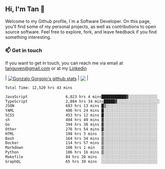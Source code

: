 ## Hi, I'm Tan 👋

Welcome to my Github profile, I´m a Software Developer. On this page, you'll find some of my personal projects, as well as contributions to open source software. Feel free to explore, fork, and leave feedback if you find something interesting.

### 📫 Get in touch

If you want to get in touch, you can reach me via email at [tanguven@gmail.com](mailto:tanguven@gmail.com) or at my [Linkedin](https://www.linkedin.com/in/tanguven/)

| <a href="https://github.com/tnguven"><img align="center" src="https://github-readme-stats.vercel.app/api?username=tnguven&show_icons=true&include_all_commits=true&theme=gotham&hide_border=true" alt="Gonzalo Gorgojo's github stats" /></a> | <a href="https://github.com/tnguven"><img align="center" src="https://github-readme-stats.vercel.app/api/top-langs/?username=tnguven&layout=compact&theme=gotham&hide_border=true" /></a> |

<!--START_SECTION:waka-->

```txt
Total Time: 12,520 hrs 43 mins

JavaScript                 6,023 hrs 4 mins███████████▓░░░░░░░░░░░░░   47.06 %
TypeScript                 2,884 hrs 34 mins█████▓░░░░░░░░░░░░░░░░░░░   22.54 %
JSON                       683 hrs 13 mins █▒░░░░░░░░░░░░░░░░░░░░░░░   05.34 %
YAML                       486 hrs 24 mins █░░░░░░░░░░░░░░░░░░░░░░░░   03.80 %
SCSS                       453 hrs 12 mins █░░░░░░░░░░░░░░░░░░░░░░░░   03.54 %
sh                         404 hrs 49 mins ▓░░░░░░░░░░░░░░░░░░░░░░░░   03.16 %
Go                         394 hrs 38 mins ▓░░░░░░░░░░░░░░░░░░░░░░░░   03.08 %
Other                      276 hrs 54 mins ▓░░░░░░░░░░░░░░░░░░░░░░░░   02.16 %
HTML                       198 hrs 3 mins  ▒░░░░░░░░░░░░░░░░░░░░░░░░   01.55 %
Bash                       164 hrs 34 mins ▒░░░░░░░░░░░░░░░░░░░░░░░░   01.29 %
Docker                     114 hrs 57 mins ▒░░░░░░░░░░░░░░░░░░░░░░░░   00.90 %
Markdown                   108 hrs 1 min   ▒░░░░░░░░░░░░░░░░░░░░░░░░   00.84 %
Python                     106 hrs 16 mins ▒░░░░░░░░░░░░░░░░░░░░░░░░   00.83 %
Makefile                   84 hrs 28 mins  ░░░░░░░░░░░░░░░░░░░░░░░░░   00.66 %
GraphQL                    65 hrs 39 mins  ░░░░░░░░░░░░░░░░░░░░░░░░░   00.51 %
```

<!--END_SECTION:waka-->
